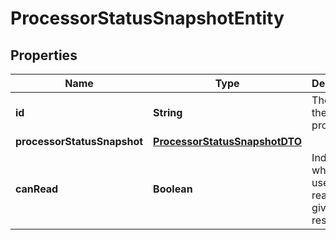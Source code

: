 

# ProcessorStatusSnapshotEntity

## Properties

Name | Type | Description | Notes
------------ | ------------- | ------------- | -------------
**id** | **String** | The id of the processor. |  [optional]
**processorStatusSnapshot** | [**ProcessorStatusSnapshotDTO**](ProcessorStatusSnapshotDTO.md) |  |  [optional]
**canRead** | **Boolean** | Indicates whether the user can read a given resource. |  [optional]



